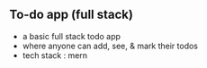 ## To-do app (full stack)
- a basic full stack todo app
- where anyone can add, see, & mark their todos
- tech stack : mern 
